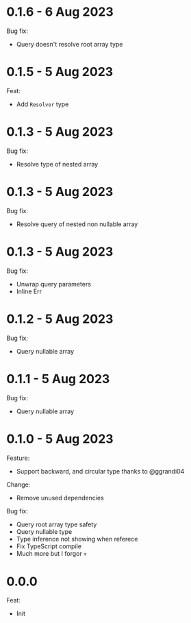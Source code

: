 # 0.1.6 - 6 Aug 2023
Bug fix:
- Query doesn't resolve root array type

# 0.1.5 - 5 Aug 2023
Feat:
- Add `Resolver` type

# 0.1.3 - 5 Aug 2023
Bug fix:
- Resolve type of nested array

# 0.1.3 - 5 Aug 2023
Bug fix:
- Resolve query of nested non nullable array

# 0.1.3 - 5 Aug 2023
Bug fix:
- Unwrap query parameters
- Inline Err

# 0.1.2 - 5 Aug 2023
Bug fix:
- Query nullable array

# 0.1.1 - 5 Aug 2023
Bug fix:
- Query nullable array

# 0.1.0 - 5 Aug 2023
Feature:
- Support backward, and circular type thanks to @ggrandi04

Change:
- Remove unused dependencies

Bug fix:
- Query root array type safety
- Query nullable type
- Type inference not showing when referece
- Fix TypeScript compile
- Much more but I forgor 💀

# 0.0.0
Feat:
- Init
